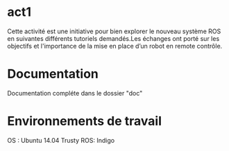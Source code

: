 act1
=====================
Cette activité est une initiative pour bien explorer le nouveau système ROS en suivantes différents tutoriels demandés.Les échanges ont porté sur les objectifs  et l'importance de la mise en place d’un robot en remote contrôle. 



Documentation
=============

Documentation compléte dans le dossier "doc"



Environnements de travail
=========================

OS : Ubuntu 14.04 Trusty
ROS: Indigo 
